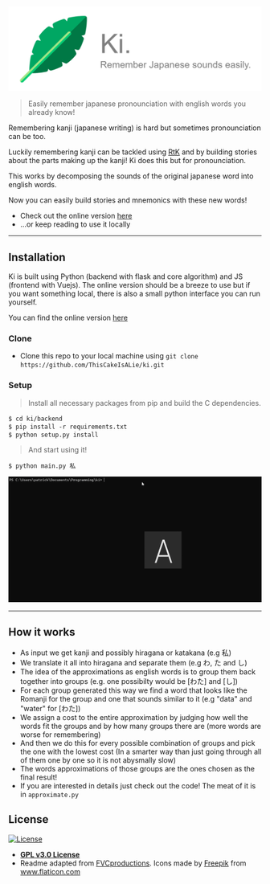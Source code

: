  <p align="center"> 
    <img src="./logo.png" alt="logo">
 </p>

> Easily remember japanese pronounciation with english words you already know!

  Remembering kanji (japanese writing) is hard but sometimes pronounciation can be too.

  Luckily remembering kanji can be tackled using [RtK](https://en.wikipedia.org/wiki/Remembering_the_Kanji_and_Remembering_the_Hanzi) and by building stories about the parts making up the kanji!
  Ki does this but for pronounciation.

  This works by decomposing the sounds of the original japanese word into english words.

  Now you can easily build stories and mnemonics with these new words!
- Check out the online version [here](http://thecakeisalie.pythonanywhere.com)
- ...or keep reading to use it locally

---


## Installation

Ki is built using Python (backend with flask and core algorithm) and JS (frontend with Vuejs). The online version should be a breeze to use but if you want something local, there is also a small python interface you can run yourself.

You can find the online version [here](http://thecakeisalie.pythonanywhere.com)

### Clone

- Clone this repo to your local machine using `git clone https://github.com/ThisCakeIsALie/ki.git`
### Setup

> Install all necessary packages from pip and build the C dependencies.

```shell
$ cd ki/backend
$ pip install -r requirements.txt
$ python setup.py install
```

> And start using it!

```shell
$ python main.py 私
```

![Gif showcase](/usage.gif)

---

## How it works

- As input we get kanji and possibly hiragana or katakana (e.g 私)
- We translate it all into hiragana and separate them (e.g わ, た and し)
- The idea of the approximations as english words is to group them back together into groups (e.g. one possibilty would be [わた] and [し])
- For each group generated this way we find a word that looks like the Romanji for the group and one that sounds similar to it (e.g "data" and "water" for [わた])
- We assign a cost to the entire approximation by judging how well the words fit the groups and by how many groups there are (more words are worse for remembering)
- And then we do this for every possible combination of groups and pick the one with the lowest cost
(In a smarter way than just going through all of them one by one so it is not abysmally slow)
- The words approximations of those groups are the ones chosen as the final result!
- If you are interested in details just check out the code! The meat of it is in `approximate.py`

## License

[![License](http://img.shields.io/:license-gpl_v3-blue.svg?style=flat-square)](http://badges.mit-license.org)

- **[GPL v3.0 License]()**
- Readme adapted from  <a href="https://gist.github.com/fvcproductions/1bfc2d4aecb01a834b46" target="_blank">FVCproductions</a>.
Icons made by <a href="https://www.flaticon.com/authors/freepik" title="Freepik">Freepik</a> from <a href="https://www.flaticon.com/" title="Flaticon"> www.flaticon.com</a>
